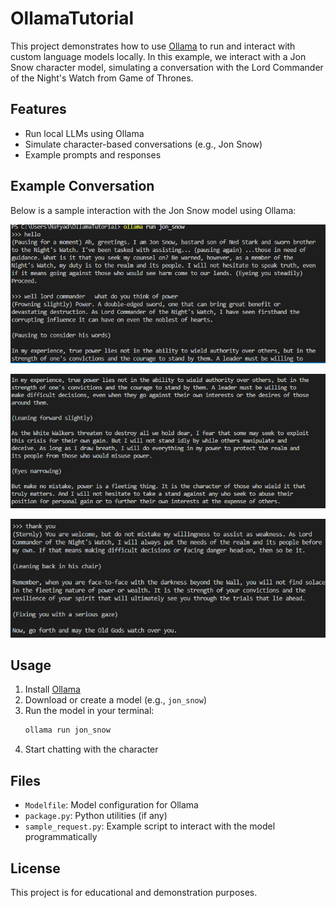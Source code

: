 # OllamaTutorial

This project demonstrates how to use [Ollama](https://ollama.com/) to run and interact with custom language models locally. In this example, we interact with a Jon Snow character model, simulating a conversation with the Lord Commander of the Night's Watch from Game of Thrones.

## Features
- Run local LLMs using Ollama
- Simulate character-based conversations (e.g., Jon Snow)
- Example prompts and responses

## Example Conversation
Below is a sample interaction with the Jon Snow model using Ollama:

![Start conversation with Jon Snow](attachments/image.png)

![Jon Snow on power](attachments/image2.jpg)

![Jon Snow farewell](attachments/image3.jpg)

## Usage
1. Install [Ollama](https://ollama.com/)
2. Download or create a model (e.g., `jon_snow`)
3. Run the model in your terminal:
   ```powershell
   ollama run jon_snow
   ```
4. Start chatting with the character

## Files
- `Modelfile`: Model configuration for Ollama
- `package.py`: Python utilities (if any)
- `sample_request.py`: Example script to interact with the model programmatically

## License
This project is for educational and demonstration purposes.

